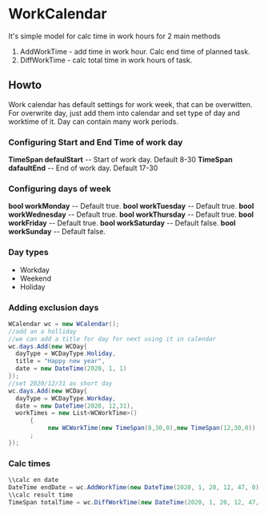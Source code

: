# WorkCalendar
It's simple model for calc time in work hours for 2 main methods 
1. AddWorkTime - add time in work hour. Calc end time of planned task.
2. DiffWorkTime - calc total time in work hours of task.

## Howto
Work calendar has default settings for work week, that can be overwitten.
For overwrite day, just add them into calendar and set type of day and worktime of it.
Day can contain many work periods.
### Configuring Start and End Time of work day
**TimeSpan defaulStart** -- Start of work day. Default 8-30
**TimeSpan dafaultEnd** -- End of work day. Default 17-30
### Configuring days of week
**bool workMonday** -- Default true.
**bool workTuesday** -- Default true.
**bool workWednesday** -- Default true.
**bool workThursday** -- Default true.
**bool workFriday** -- Default true.
**bool workSaturday** -- Default false.
**bool workSunday** -- Default false.
### Day types
 - Workday
 - Weekend
 - Holiday

### Adding exclusion days
```C#
WCalendar wc = new WCalendar();
//add an a holliday
//we can add a title for day for next using it in calendar
wc.days.Add(new WCDay{
  dayType = WCDayType.Holiday,
  title = "Happy new year",
  date = new DateTime(2020, 1, 1)
});
//set 2020/12/31 as short day
wc.days.Add(new WCDay{
  dayType = WCDayType.Workday,
  date = new DateTime(2020, 12,31),
  workTimes = new List<WCWorkTime>()
      {
           new WCWorkTime(new TimeSpan(8,30,0),new TimeSpan(12,30,0))
      ;
});
```
### Calc times 
```C#
\\calc en date
DateTime endDate = wc.AddWorkTime(new DateTime(2020, 1, 20, 12, 47, 0),new TimeSpan(16,0,0));
\\calc result time 
TimeSpan totalTime = wc.DiffWorkTime(new DateTime(2020, 1, 20, 12, 47, 0),new DateTime(2020, 3, 10, 18, 12, 0));
```
